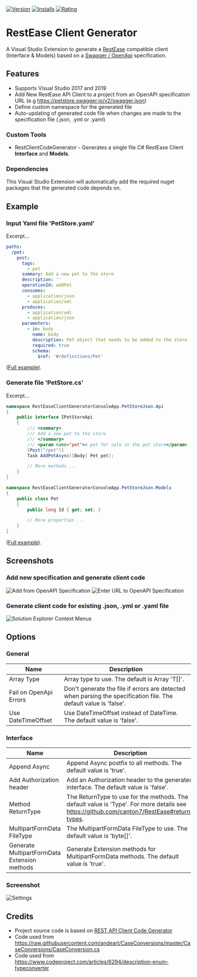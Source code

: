 [![Version](https://vsmarketplacebadge.apphb.com/version/StefHeyenrath.RestEaseClientGenerator.svg)](https://marketplace.visualstudio.com/items?itemName=StefHeyenrath.RestEaseClientGenerator) 
[![Installs](https://vsmarketplacebadge.apphb.com/downloads-short/StefHeyenrath.RestEaseClientGenerator.svg)](https://marketplace.visualstudio.com/items?itemName=StefHeyenrath.RestEaseClientGenerator) 
[![Rating](https://vsmarketplacebadge.apphb.com/rating-star/StefHeyenrath.RestEaseClientGenerator.svg)](https://marketplace.visualstudio.com/items?itemName=StefHeyenrath.RestEaseClientGenerator)

# RestEase Client Generator
A Visual Studio Extension to generate a [RestEase](https://github.com/canton7/RestEase) compatible client (Interface & Models) based on a [Swagger / OpenApi](https://swagger.io/specification/) specification.


## Features
- Supports Visual Studio 2017 and 2019
- Add New RestEase API Client to a project from an OpenAPI specification URL (e.g https://petstore.swagger.io/v2/swagger.json)
- Define custom namespace for the generated file
- Auto-updating of generated code file when changes are made to the specification file (.json, .yml or .yaml)


### Custom Tools
- RestClientCodeGenerator - Generates a single file C# RestEase Client **Interface** and **Models**.


### Dependencies
This Visual Studio Extension will automatically add the required nuget packages that the generated code depends on.


## Example

### Input Yaml file 'PetStore.yaml'
Excerpt...
``` yml
paths:
  /pet:
    post:
      tags:
        - pet
      summary: Add a new pet to the store
      description: ''
      operationId: addPet
      consumes:
        - application/json
        - application/xml
      produces:
        - application/xml
        - application/json
      parameters:
        - in: body
          name: body
          description: Pet object that needs to be added to the store
          required: true
          schema:
            $ref: '#/definitions/Pet'
```
([Full example](https://github.com/StefH/RestEase-Client-Generator/blob/master/examples/RestEaseClientGeneratorConsoleApp/petstore.yaml)).

### Generate file 'PetStore.cs'
Excerpt...
``` c#
namespace RestEaseClientGeneratorConsoleApp.PetStoreJson.Api
{
    public interface IPetStoreApi
    {
        /// <summary>
        /// Add a new pet to the store
        /// </summary>
        /// <param name="pet">A pet for sale in the pet store</param>
        [Post("/pet")]
        Task AddPetAsync([Body] Pet pet);

        // More methods ...
    }
}

namespace RestEaseClientGeneratorConsoleApp.PetStoreJson.Models
{
    public class Pet
    {
        public long Id { get; set; }

        // More properties ...
    }
}
```
([Full example](https://github.com/StefH/RestEase-Client-Generator/blob/master/examples/RestEaseClientGeneratorConsoleApp/PetStoreJson/PetStoreJson.cs)).


## Screenshots

### Add new specification and generate client code
![Add from OpenAPI Specification](https://github.com/StefH/RestEase-Client-Generator/raw/master/resources/add-new.png)
![Enter URL to OpenAPI Specification](https://github.com/StefH/RestEase-Client-Generator/raw/master/resources/openurl.png)

### Generate client code for existing .json, .yml or .yaml file
![Solution Explorer Context Menus](https://github.com/StefH/RestEase-Client-Generator/raw/master/resources/generate.png)

## Options

### General
| Name | Description |
| - | - |
| Array Type | Array type to use. The default is Array 'T[]'.
| Fail on OpenApi Errors | Don't generate the file if errors are detected when parsing the specification file. The default value is 'false'.
| Use DateTimeOffset | Use DateTimeOffset instead of DateTime. The default value is 'false'.

### Interface
| Name | Description |
| - | - |
| Append Async | Append Async postfix to all methods. The default value is 'true'.
| Add Authorization header | Add an Authorization header to the generated interface. The default value is 'false'.
| Method ReturnType | The ReturnType to use for the methods. The default value is 'Type'. For more details see https://github.com/canton7/RestEase#return-types.
| MultipartFormData FileType | The MultipartFormData FileType to use. The default value is 'byte[]'.
| Generate MultipartFormData Extension methods | Generate Extension methods for MultipartFormData methods. The default value is 'true'.

### Screenshot
![Settings](https://github.com/StefH/RestEase-Client-Generator/raw/master/resources/settings.png)


## Credits
- Project source code is based on [REST API Client Code Generator](https://github.com/christianhelle/apiclientcodegen)
- Code used from https://raw.githubusercontent.com/andeart/CaseConversions/master/CaseConversions/CaseConversion.cs
- Code used from https://www.codeproject.com/articles/6294/description-enum-typeconverter